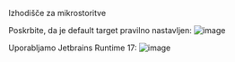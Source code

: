 Izhodišče za mikrostoritve

Poskrbite, da je default target pravilno nastavljen:
![image](https://github.com/user-attachments/assets/4e2122f6-09d1-4466-a746-7a4b7c3c2165)

Uporabljamo Jetbrains Runtime 17:
![image](https://github.com/user-attachments/assets/181aa667-ab83-455d-a006-8c5c5a1ec1f9)
